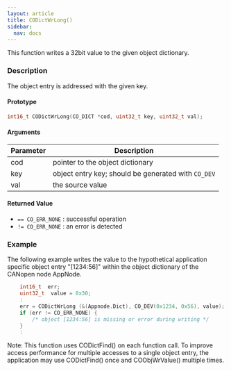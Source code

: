 ```yaml
---
layout: article
title: CODictWrLong()
sidebar:
  nav: docs
---
```


This function writes a 32bit value to the given object dictionary.

<!--more-->

### Description

The object entry is addressed with the given key.

#### Prototype

```c
int16_t CODictWrLong(CO_DICT *cod, uint32_t key, uint32_t val);
```

#### Arguments

| Parameter | Description |
| --- | --- |
| cod | pointer to the object dictionary |
| key | object entry key; should be generated with `CO_DEV` |
| val | the source value |

#### Returned Value

- `== CO_ERR_NONE` : successful operation
- `!= CO_ERR_NONE` : an error is detected

### Example

The following example writes the value to the hypothetical application specific object entry "[1234:56]" within the object dictionary of the CANopen node AppNode.

```c
    int16_t  err;
    uint32_t  value = 0x30;
    :
    err = CODictWrLong (&(Appnode.Dict), CO_DEV(0x1234, 0x56), value);
    if (err != CO_ERR_NONE) {
        /* object [1234:56] is missing or error during writing */
    }
    :

```

Note: This function uses CODictFind() on each function call. To improve access performance for multiple accesses to a single object entry, the application may use CODictFind() once and COObjWrValue() multiple times.
